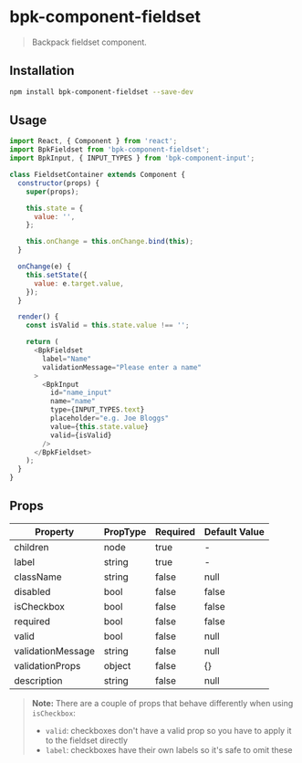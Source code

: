 # bpk-component-fieldset

> Backpack fieldset component.

## Installation

```sh
npm install bpk-component-fieldset --save-dev
```

## Usage

```js
import React, { Component } from 'react';
import BpkFieldset from 'bpk-component-fieldset';
import BpkInput, { INPUT_TYPES } from 'bpk-component-input';

class FieldsetContainer extends Component {
  constructor(props) {
    super(props);

    this.state = {
      value: '',
    };

    this.onChange = this.onChange.bind(this);
  }

  onChange(e) {
    this.setState({
      value: e.target.value,
    });
  }

  render() {
    const isValid = this.state.value !== '';

    return (
      <BpkFieldset
        label="Name"
        validationMessage="Please enter a name"
      >
        <BpkInput
          id="name_input"
          name="name"
          type={INPUT_TYPES.text}
          placeholder="e.g. Joe Bloggs"
          value={this.state.value}
          valid={isValid}
        />
      </BpkFieldset>
    );
  }
}
```

## Props

| Property          | PropType | Required | Default Value |
| ----------------- | -------- | -------- | ------------- |
| children          | node     | true     | -             |
| label             | string   | true     | -             |
| className         | string   | false    | null          |
| disabled          | bool     | false    | false         |
| isCheckbox        | bool     | false    | false         |
| required          | bool     | false    | false         |
| valid             | bool     | false    | null          |
| validationMessage | string   | false    | null          |
| validationProps   | object   | false    | {}            |
| description       | string   | false    | null          |

> **Note:** There are a couple of props that behave differently when using `isCheckbox`:
> - `valid`: checkboxes don't have a valid prop so you have to apply it to the fieldset directly
> - `label`: checkboxes have their own labels so it's safe to omit these
